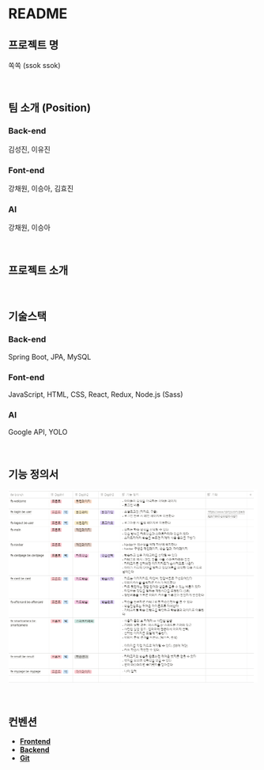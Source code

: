 # README

## 프로젝트 명

쏙쏙 (ssok ssok)

<br/>

## 팀 소개 (Position)

### Back-end

김성진, 이유진

### Font-end

강채원, 이승아, 김효진

### AI

강채원, 이승아

<br/>

## 프로젝트 소개

<br/>

## 기술스택

### Back-end

Spring Boot, JPA, MySQL

### Font-end

JavaScript, HTML, CSS, React, Redux, Node.js (Sass)

### AI

Google API, YOLO

<br/>

## 기능 정의서

![image-20210309165437106](images/image-20210309165437106.png)

<br/>

## 컨벤션

- **[Frontend](https://drive.google.com/file/d/1r4TwL8FZPtXl6Qu_URC9X5fPLwS4ewhY/view?usp=sharing)**
- **[Backend](https://drive.google.com/file/d/1Lu1NI_9eoSqKUJLGmqbckmLPx6H8yEfh/view?usp=sharing)**
- **[Git](https://drive.google.com/file/d/1JF-gLLxCqfaKGRXeTzfED7pqIz8puCCE/view?usp=sharing)**
